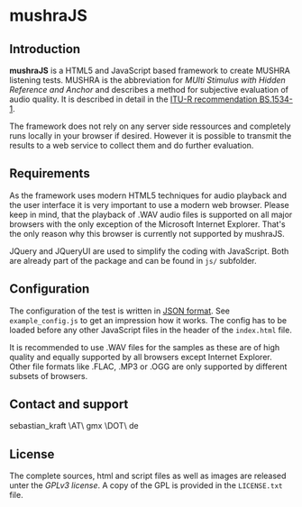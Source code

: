 mushraJS
=====================

Introduction
---------------------

**mushraJS** is a HTML5 and JavaScript based framework to create MUSHRA listening tests. 
MUSHRA is the abbreviation for *MUlti Stimulus with Hidden Reference and Anchor* and 
describes a method for subjective evaluation of audio quality. It is described in detail 
in the [ITU-R recommendation BS.1534-1](http://www.itu.int/rec/R-REC-BS.1116-1-199710-I/e).

The framework does not rely on any server side ressources and completely runs locally in 
your browser if desired. However it is possible to transmit the results to a web service to
collect them and do further evaluation.


Requirements
---------------------

As the framework uses modern HTML5 techniques for audio playback and the user interface it 
is very important to use a modern web browser. Please keep in mind, that the playback 
of .WAV audio files is supported on all major browsers with the only exception of the 
Microsoft Internet Explorer. That's the only reason why this browser is currently not 
supported by mushraJS.

JQuery and JQueryUI are used to simplify the coding with JavaScript. Both are already part of 
the package and can be found in `js/` subfolder.

Configuration
---------------------

The configuration of the test is written in [JSON format](http://en.wikipedia.org/wiki/JSON). 
See `example_config.js` to get an impression how it works. The config has to be loaded before
any other JavaScript files in the header of the `index.html` file.

It is recommended to use .WAV files for the samples as these are of high quality and equally 
supported by all browsers except Internet Explorer. Other file formats like .FLAC, .MP3 or 
.OGG are only supported by different subsets of browsers.


Contact and support
--------------------

sebastian_kraft \AT\ gmx \DOT\ de


License
---------------------

The complete sources, html and script files as well as images are released unter the *GPLv3 
license*. A copy of the GPL is provided in the `LICENSE.txt` file.
